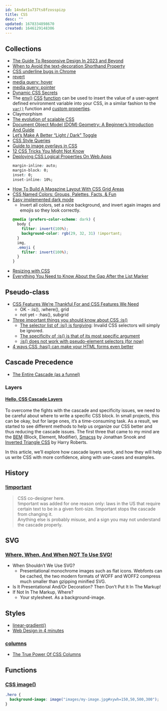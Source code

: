 ```yaml
---
id: 14ndat1u737ts8fzosspizp
title: CSS
desc: ""
updated: 1678334898670
created: 1646129148306
---
```


## Collections

- [The Guide To Responsive Design In 2023 and Beyond](https://ishadeed.com/article/responsive-design/)
- [When to Avoid the text-decoration Shorthand Property](https://css-tricks.com/when-to-avoid-css-text-decoration-shorthand/)
- [CSS underline bugs in Chrome](https://css-tricks.com/css-underlines-are-too-thin-and-too-low-in-chrome/)
- [revert](https://developer.mozilla.org/en-US/docs/Web/CSS/revert)
- [media query: hover](https://developer.mozilla.org/en-US/docs/Web/CSS/@media/hover)
- [media query: pointer](https://developer.mozilla.org/en-US/docs/Web/CSS/@media/pointer)
- [Dynamic CSS Secrets](https://projects.verou.me/talks/dynamic-css-secrets/#intro)
- The [env()](https://developer.mozilla.org/en-US/docs/Web/CSS/env) [CSS](https://developer.mozilla.org/en-US/docs/Web/CSS) [function](https://developer.mozilla.org/en-US/docs/Web/CSS/CSS_Functions) can be used to insert the value of a user-agent defined environment variable into your CSS, in a similar fashion to the [`var()`](https://developer.mozilla.org/en-US/docs/Web/CSS/var) function and [custom properties](https://developer.mozilla.org/en-US/docs/Web/CSS/--*).
- Claymorphism
- [The evolution of scalable CSS](https://frontendmastery.com/posts/the-evolution-of-scalable-css/)
- [Document Object Model (DOM) Geometry: A Beginner’s Introduction And Guide](https://www.smashingmagazine.com/2022/11/document-object-model-geometry-guide/)
- [Let’s Make A Better “Light / Dark” Toggle](https://medium.com/codex/lets-make-a-better-light-dark-toggle-760499a8bc82)
- [CSS Style Queries](https://ishadeed.com/article/css-container-style-queries/)
- [Guide to image overlays in CSS](https://blog.logrocket.com/guide-image-overlays-css/)
- [12 CSS Tricks You Might Not Know](https://medium.com/@pythonlearn1024/12-css-tricks-you-might-not-know-3054475e861e)
- [Deploying CSS Logical Properties On Web Apps](https://www.smashingmagazine.com/2022/12/deploying-css-logical-properties-on-web-apps/)
  ```css
  margin-inline: auto;
  margin-block: 0;
  inset: 0;
  inset-inline: 10%;
  ```
- [How To Build A Magazine Layout With CSS Grid Areas](https://www.smashingmagazine.com/2023/02/build-magazine-layout-css-grid-areas/)
- [CSS Named Colors: Groups, Palettes, Facts, & Fun](https://austingil.com/css-named-colors/)
- [Easy implemented dark mode](https://twitter.com/flaviocopes/status/1627609246014619649)
  - Invert all colors, set a nice background, and invert again images and emojis so they look correctly.
  ```css
  @media (prefers-color-scheme: dark) {
    body {
      filter: invert(100%);
      background-color: rgb(29, 32, 31) !important;
    }
    img,
    .emoji {
      filter: invert(100%);
    }
  }
  ```
- [Resizing with CSS](https://css-irl.info/resizing-with-css/)
- [Everything You Need to Know About the Gap After the List Marker](https://css-tricks.com/everything-you-need-to-know-about-the-gap-after-the-list-marker/)

## Pseudo-class

- [CSS Features We’re Thankful For and CSS Features We Need](https://www.lullabot.com/articles/css-features-were-thankful-and-css-features-we-need)
  - OK - :is(), :where(), grid
  - not yet - :has(), subgrid
- [Three important things you should know about CSS :is()](https://www.bram.us/2021/03/19/three-important-things-you-should-know-about-css-is/)
  - [The selector list of :is() is forgiving](https://www.bram.us/2021/03/19/three-important-things-you-should-know-about-css-is/#forgiving): Invalid CSS selectors will simply be ignored.
  - [The specificity of :is() is that of its most specific argument](https://www.bram.us/2021/03/19/three-important-things-you-should-know-about-css-is/#specificity)
  - [:is() does not work with pseudo-element selectors (for now)](https://www.bram.us/2021/03/19/three-important-things-you-should-know-about-css-is/#simple-selectors)
- [4 ways CSS :has() can make your HTML forms even better](https://austingil.com/css-has-with-html-forms/?utm_campaign=Frontend%2BWeekly&utm_medium=email&utm_source=Frontend_Weekly_337)

## Cascade Precedence

- [The Entire Cascade (as a funnel)](https://codepen.io/miriamsuzanne/pen/gOXRzBa)

### Layers

#### [Hello, CSS Cascade Layers](https://ishadeed.com/article/cascade-layers/)

To overcome the fights with the cascade and specificity issues, we need to be careful about where to write a specific CSS block. In small projects, this can be okay, but for large ones, it’s a time-consuming task. As a result, we started to see different methods to help us organize our CSS better and thus reducing the cascade issues. The first three that came to my mind are the [BEM](http://getbem.com/introduction/) (Block, Element, Modifier), [Smacss](http://smacss.com/) by Jonathan Snook and [Inverted Triangle CSS](https://itcss.io/) by Harry Roberts.

In this article, we’ll explore how cascade layers work, and how they will help us write CSS with more confidence, along with use-cases and examples.

## History

### [!important](https://twitter.com/stevenpemberton/status/1505839184287870981)

> CSS co-designer here.  
> !important was added for one reason only: laws in the US that require certain text to be in a given font-size. !important stops the cascade from changing it.  
> Anything else is probably misuse, and a sign you may not understand the cascade properly.

## SVG

### [Where, When, And When NOT To Use SVG!](https://medium.com/codex/where-when-and-when-not-to-use-svg-150d5a5d7592)

- When Shouldn’t We Use SVG?
  - Presentational monochrome images such as flat icons. Webfonts can be cached, the two modern formats of WOFF and WOFF2 compress much smaller than gzipping minified SVG.
- Is It Presentational And/Or Decoration? Then Don’t Put It In The Markup!
- If Not In The Markup, Where?
  - Your stylesheet. As a background-image.

## Styles

- [linear-gradient()](https://developer.mozilla.org/en-US/docs/Web/CSS/gradient/linear-gradient)
- [Web Design in 4 minutes](https://jgthms.com/web-design-in-4-minutes/)

### [columns](https://developer.mozilla.org/en-US/docs/Web/CSS/columns)

- [The True Power Of CSS Columns](https://medium.com/codex/the-true-power-of-css-columns-2e620ad66282)

## Functions

### [CSS image()](https://12daysofweb.dev/2022/css-image/#image-fragments)

```css
.hero {
  background-image: image("images/my-image.jpg#xywh=150,50,500,300");
}
```
